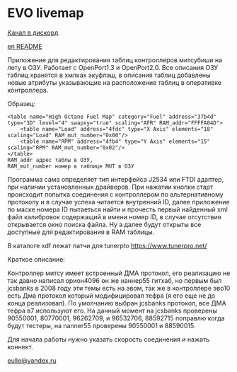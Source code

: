 # EVO livemap

[Канал в дискорд](https://discord.gg/MSFSn5ywRv)

[en README](enREADME.MD)

Приложение для редактирования таблиц контроллеров митсубиши на лету в ОЗУ. Работает с OpenPort1.3 и OpenPort2.0.
Все описания ОЗУ таблиц хранятся в хмлках экуфлэш, в описания таблиц добавлены новые атрибуты
указывающие на расположение таблиц в оперативке контроллера.

Образец:

    <table name="High Octane Fuel Map" category="Fuel" address="37b4d" type="3D" level="4" swapxy="true" scaling="AFR" RAM_addr="FFFFA04D"> 
        <table name="Load" address="4fdc" type="X Axis" elements="18" scaling="Load" RAM_mut_number="0x00"/>
        <table name="RPM" address="4fb4" type="Y Axis" elements="15" scaling="RPM" RAM_mut_number="0x02"/>
    </table>
    RAM_addr адрес таблы в ОЗУ,
    RAM_mut_number номер в таблице MUT в ОЗУ
    
    
  Программа сама определяет тип интерфейса J2534 или FTDI адаптер, при наличии установленных драйверов. При нажатии кнопки старт происходит попытка соединения с контроллером по альтернативному протоколу и в случае успеха читается внутренний ID, далее приложение по маске номера ID пытаеться найти и прочесть первый найденный xml файл калибровок содержащий в имени номер ID, в случае отсутствия открывается окно поиска файла. Ну а далее будут открыты все доступные для редактирования в RAM таблицы.

В каталоге xdf лежат патчи для tunerpto https://www.tunerpro.net/

Краткое описание:

Контроллер митсу имеет встроенный ДМА протокол,
его реализацию не так давно написал орион4096
он же наннер55 гитхаб, но первым был jcsbanks в
2008 году эти темы есть на эвом, так же в контроллере
эво10 есть Дма протокол который модифицировал тефра
(я его еще не до конца реализовал).
По умолчанию выбран jcsbanks протокол, все ДМА тефра в7
используют его.
На данный момент на jcsbanks проверены 90550001, 80770001,
96262709, и 96532706, 88592715 поправлю когда будут тестеры,
на nanner55 проверены 90550001 и 88590015.

Для начала работы нужно указать скорость соединения и нажать
коннект.

eulle@yandex.ru
